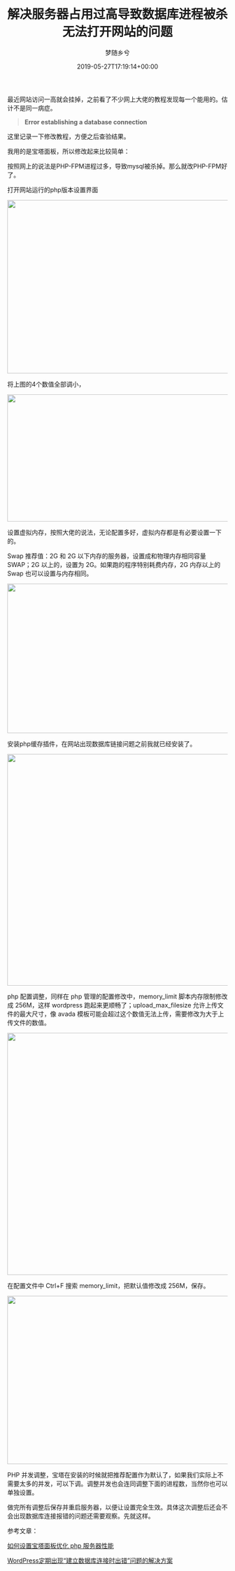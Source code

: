 ﻿---
title: 解决服务器占用过高导致数据库进程被杀无法打开网站的问题
author: 梦随乡兮
type: post
date: 2019-05-27T17:19:14+00:00
url: /mysqllife.html
featured_image: https://r2.imsxx.com/wp-content/uploads/2020/04/宝塔面版.jpg
views:
  - 1138
b2_vote:
  - 'a:2:{s:2:"up";a:1:{i:0;i:1;}s:4:"down";a:0:{}}'
日志头图:
  - https://r2.imsxx.com/wp-content/uploads/2020/04/宝塔面版.jpg
bigfa_ding:
  - 2
categories:
  - 笔记
tags:
  - mysql
  - 优化
  - 网站
  - 进程

slug: "mysqllife"
---
最近网站访问一高就会挂掉，之前看了不少网上大佬的教程发现每一个能用的。估计不是同一病症。

> **Error establishing a database connection**

这里记录一下修改教程，方便之后查验结果。

我用的是宝塔面板，所以修改起来比较简单：

按照网上的说法是PHP-FPM进程过多，导致mysql被杀掉。那么就改PHP-FPM好了。

打开网站运行的php版本设置界面

<img loading="lazy" decoding="async" class="aligncenter wp-image-28 size-full" src="https://r2.imsxx.com/wp-content/uploads/2019/05/Snipaste_2019-05-28_01-07-09.jpg" alt="" width="636" height="397" /> 

将上图的4个数值全部调小，

<img loading="lazy" decoding="async" class="aligncenter wp-image-29 size-full" src="https://r2.imsxx.com/wp-content/uploads/2019/05/Snipaste_2019-05-28_01-08-57.jpg" alt="" width="697" height="291" /> 

设置虚拟内存，按照大佬的说法，无论配置多好，虚拟内存都是有必要设置一下的。

Swap 推荐值：2G 和 2G 以下内存的服务器，设置成和物理内存相同容量 SWAP；2G 以上的，设置为 2G。如果跑的程序特别耗费内存，2G 内存以上的 Swap 也可以设置与内存相同。

<img loading="lazy" decoding="async" class="aligncenter wp-image-30 size-full" src="https://r2.imsxx.com/wp-content/uploads/2019/05/Snipaste_2019-05-28_01-10-52.jpg" alt="" width="635" height="342" /> 

安装php缓存插件，在网站出现数据库链接问题之前我就已经安装了。

<img loading="lazy" decoding="async" class="aligncenter wp-image-31 size-full" src="https://r2.imsxx.com/wp-content/uploads/2019/05/Snipaste_2019-05-28_01-12-29.jpg" alt="" width="634" height="530" /> 

php 配置调整，同样在 php 管理的配置修改中，memory\_limit 脚本内存限制修改成 256M，这样 wordpress 跑起来更顺畅了；upload\_max_filesize 允许上传文件的最大尺寸，像 avada 模板可能会超过这个数值无法上传，需要修改为大于上传文件的数值。

<img loading="lazy" decoding="async" class="aligncenter wp-image-32 size-full" src="https://r2.imsxx.com/wp-content/uploads/2019/05/Snipaste_2019-05-28_01-13-43.jpg" alt="" width="634" height="554" /> 

在配置文件中 Ctrl+F 搜索 memory_limit，把默认值修改成 256M，保存。

<img loading="lazy" decoding="async" class="aligncenter wp-image-33 size-full" src="https://r2.imsxx.com/wp-content/uploads/2019/05/Snipaste_2019-05-28_01-14-53.jpg" alt="" width="636" height="385" /> 

PHP 并发调整，宝塔在安装的时候就把推荐配置作为默认了，如果我们实际上不需要太多的并发，可以下调。调整并发也会连同调整下面的进程数，当然你也可以单独设置。

做完所有调整后保存并重启服务器，以便让设置完全生效。具体这次调整后还会不会出现数据库连接报错的问题还需要观察。先就这样。

参考文章：

<a rel="nofollow" href="https://www.vpsss.net/6600.html" target="_blank" rel="noopener noreferrer">如何设置宝塔面板优化 php 服务器性能</a>

<a rel="nofollow" href="https://www.centos.bz/2017/12/wordpress%E5%AE%9A%E6%9C%9F%E5%87%BA%E7%8E%B0%E5%BB%BA%E7%AB%8B%E6%95%B0%E6%8D%AE%E5%BA%93%E8%BF%9E%E6%8E%A5%E6%97%B6%E5%87%BA%E9%94%99%E9%97%AE%E9%A2%98%E7%9A%84%E8%A7%A3%E5%86%B3/" target="_blank" rel="noopener noreferrer">WordPress定期出现“建立数据库连接时出错”问题的解决方案</a>

